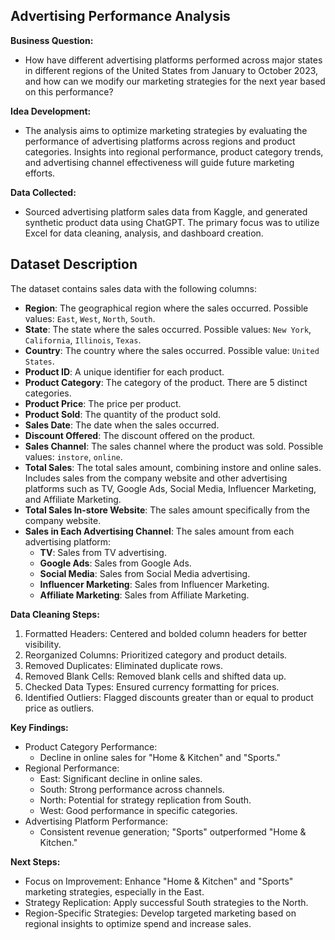 ## Advertising Performance Analysis ##

**Business Question:**  
- How have different advertising platforms performed across major states in different regions of the United States from January to October 2023, and how can we modify our marketing strategies for the next year based on this performance?

**Idea Development:**  
- The analysis aims to optimize marketing strategies by evaluating the performance of advertising platforms across regions and product categories. Insights into regional performance, product category trends, and advertising channel effectiveness will guide future marketing efforts.

**Data Collected:**  
- Sourced advertising platform sales data from Kaggle, and generated synthetic product data using ChatGPT. The primary focus was to utilize Excel for data cleaning, analysis, and dashboard creation.

## Dataset Description
The dataset contains sales data with the following columns:

- **Region**: The geographical region where the sales occurred. Possible values: `East`, `West`, `North`, `South`.
- **State**: The state where the sales occurred. Possible values: `New York`, `California`, `Illinois`, `Texas`.
- **Country**: The country where the sales occurred. Possible value: `United States`.
- **Product ID**: A unique identifier for each product.
- **Product Category**: The category of the product. There are 5 distinct categories.
- **Product Price**: The price per product.
- **Product Sold**: The quantity of the product sold.
- **Sales Date**: The date when the sales occurred.
- **Discount Offered**: The discount offered on the product.
- **Sales Channel**: The sales channel where the product was sold. Possible values: `instore`, `online`.
- **Total Sales**: The total sales amount, combining instore and online sales. Includes sales from the company website and other advertising platforms such as TV, Google Ads, Social Media, Influencer Marketing, and Affiliate Marketing.
- **Total Sales In-store Website**: The sales amount specifically from the company website.
- **Sales in Each Advertising Channel**: The sales amount from each advertising platform:
  - **TV**: Sales from TV advertising.
  - **Google Ads**: Sales from Google Ads.
  - **Social Media**: Sales from Social Media advertising.
  - **Influencer Marketing**: Sales from Influencer Marketing.
  - **Affiliate Marketing**: Sales from Affiliate Marketing.

**Data Cleaning Steps:**  
1. Formatted Headers: Centered and bolded column headers for better visibility.
2. Reorganized Columns: Prioritized category and product details.
3. Removed Duplicates: Eliminated duplicate rows.
4. Removed Blank Cells: Removed blank cells and shifted data up.
5. Checked Data Types: Ensured currency formatting for prices.
6. Identified Outliers: Flagged discounts greater than or equal to product price as outliers.

**Key Findings:**  
- Product Category Performance:
  - Decline in online sales for "Home & Kitchen" and "Sports."
- Regional Performance:
  - East: Significant decline in online sales.
  - South: Strong performance across channels.
  - North: Potential for strategy replication from South.
  - West: Good performance in specific categories.
- Advertising Platform Performance:
  - Consistent revenue generation; "Sports" outperformed "Home & Kitchen."

**Next Steps:**  
- Focus on Improvement: Enhance "Home & Kitchen" and "Sports" marketing strategies, especially in the East.
- Strategy Replication: Apply successful South strategies to the North.
- Region-Specific Strategies: Develop targeted marketing based on regional insights to optimize spend and increase sales.
